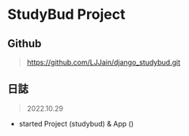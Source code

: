 # StudyBud Project

## Github
> https://github.com/LJJain/django_studybud.git

## 日誌
> 2022.10.29
- started Project (studybud) & App ()
